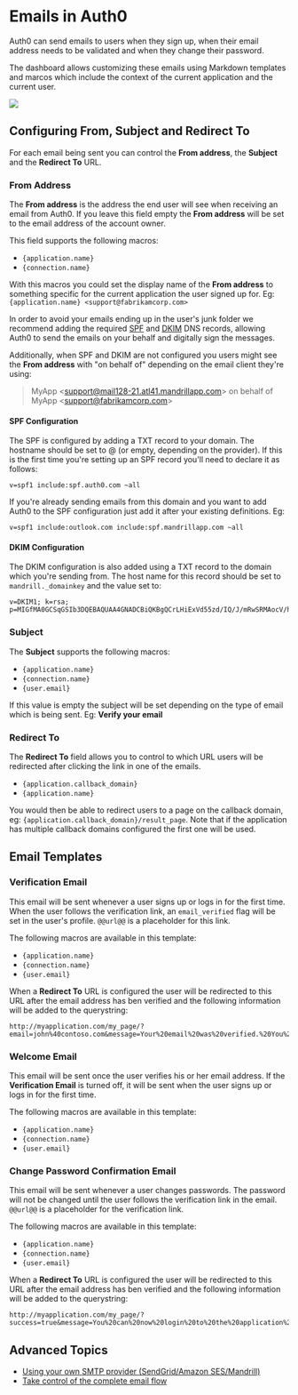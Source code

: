 # Emails in Auth0

Auth0 can send emails to users when they sign up, when their email address needs to be validated and when they change their password.

The dashboard allows customizing these emails using Markdown templates and marcos which include the context of the current application and the current user.

![](//cdn.auth0.com/docs/img/email-dashboard.png)

## Configuring From, Subject and Redirect To

For each email being sent you can control the **From address**, the **Subject** and the **Redirect To** URL.

### From Address

The **From address** is the address the end user will see when receiving an email from Auth0. If you leave this field empty the **From address** will be set to the email address of the account owner.

This field supports the following macros:

- `{application.name}`
- `{connection.name}`

With this macros you could set the display name of the **From address** to something specific for the current application the user signed up for. Eg: `{application.name} <support@fabrikamcorp.com>`

In order to avoid your emails ending up in the user's junk folder we recommend adding the required [SPF](http://en.wikipedia.org/wiki/Sender_Policy_Framework) and [DKIM](http://en.wikipedia.org/wiki/DKIM) DNS records, allowing Auth0 to send the emails on your behalf and digitally sign the messages.

Additionally, when SPF and DKIM are not configured you users might see the **From address** with "on behalf of" depending on the email client they're using:

> MyApp \<support@mail128-21.atl41.mandrillapp.com\> on behalf of MyApp \<support@fabrikamcorp.com\>

#### SPF Configuration

The SPF is configured by adding a TXT record to your domain. The hostname should be set to @ (or empty, depending on the provider). If this is the first time you're setting up an SPF record you'll need to declare it as follows:

```
v=spf1 include:spf.auth0.com ~all
```

If you're already sending emails from this domain and you want to add Auth0 to the SPF configuration just add it after your existing definitions. Eg:

```
v=spf1 include:outlook.com include:spf.mandrillapp.com ~all
```

#### DKIM Configuration

The DKIM configuration is also added using a TXT record to the domain which you're sending from. The host name for this record should be set to `mandrill._domainkey` and the value set to:

```
v=DKIM1; k=rsa; p=MIGfMA0GCSqGSIb3DQEBAQUAA4GNADCBiQKBgQCrLHiExVd55zd/IQ/J/mRwSRMAocV/hMB3jXwaHH36d9NaVynQFYV8NaWi69c1veUtRzGt7yAioXqLj7Z4TeEUoOLgrKsn8YnckGs9i3B3tVFB+Ch/4mPhXWiNfNdynHWBcPcbJ8kjEQ2U8y78dHZj1YeRXXVvWob2OaKynO8/lQIDAQAB;
```

### Subject

The **Subject** supports the following macros:

- `{application.name}`
- `{connection.name}`
- `{user.email}`

If this value is empty the subject will be set depending on the type of email which is being sent. Eg: **Verify your email**

### Redirect To

The **Redirect To** field allows you to control to which URL users will be redirected after clicking the link in one of the emails. 

- `{application.callback_domain}`
- `{application.name}`

You would then be able to redirect users to a page on the callback domain, eg: `{application.callback_domain}/result_page`. Note that if the application has multiple callback domains configured the first one will be used.

## Email Templates

### Verification Email

This email will be sent whenever a user signs up or logs in for the first time. When the user follows the verification link, an `email_verified` flag will be set in the user's profile. `@@url@@` is a placeholder for this link.

The following macros are available in this template:

- `{application.name}`
- `{connection.name}`
- `{user.email}`

When a **Redirect To** URL is configured the user will be redirected to this URL after the email address has ben verified and the following information will be added to the querystring:

```
http://myapplication.com/my_page/?email=john%40contoso.com&message=Your%20email%20was%20verified.%20You%20can%20continue%20using%20the%20application.&success=true
```

### Welcome Email

This email will be sent once the user verifies his or her email address. If the **Verification Email** is turned off, it will be sent when the user signs up or logs in for the first time.

The following macros are available in this template:

- `{application.name}`
- `{connection.name}`
- `{user.email}`

### Change Password Confirmation Email

This email will be sent whenever a user changes passwords. The password will not be changed until the user follows the verification link in the email. `@@url@@` is a placeholder for the verification link.

The following macros are available in this template:

- `{application.name}`
- `{connection.name}`
- `{user.email}`

When a **Redirect To** URL is configured the user will be redirected to this URL after the email address has ben verified and the following information will be added to the querystring:

```
http://myapplication.com/my_page/?success=true&message=You%20can%20now%20login%20to%20the%20application%20with%20the%20new%20password.
```

## Advanced Topics

- [Using your own SMTP provider (SendGrid/Amazon SES/Mandrill)](email-providers)
- [Take control of the complete email flow](email-custom)